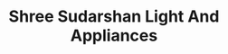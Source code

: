 ---
title: "Shree Sudarshan Light And Appliances"
url: /bengaluru/shree-sudarshan-light-and-appliances/
shop: electronics
---